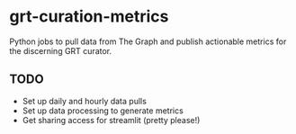# grt-curation-metrics
Python jobs to pull data from The Graph and publish actionable metrics for the discerning GRT curator.

## TODO
- Set up daily and hourly data pulls
- Set up data processing to generate metrics
- Get sharing access for streamlit (pretty please!)
